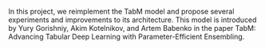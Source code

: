 In this project, we reimplement the TabM model and propose several experiments and improvements to its architecture. 
This model is introduced by Yury Gorishniy, Akim Kotelnikov, and Artem Babenko in the paper TabM: Advancing Tabular Deep Learning with Parameter-Efficient Ensembling.
